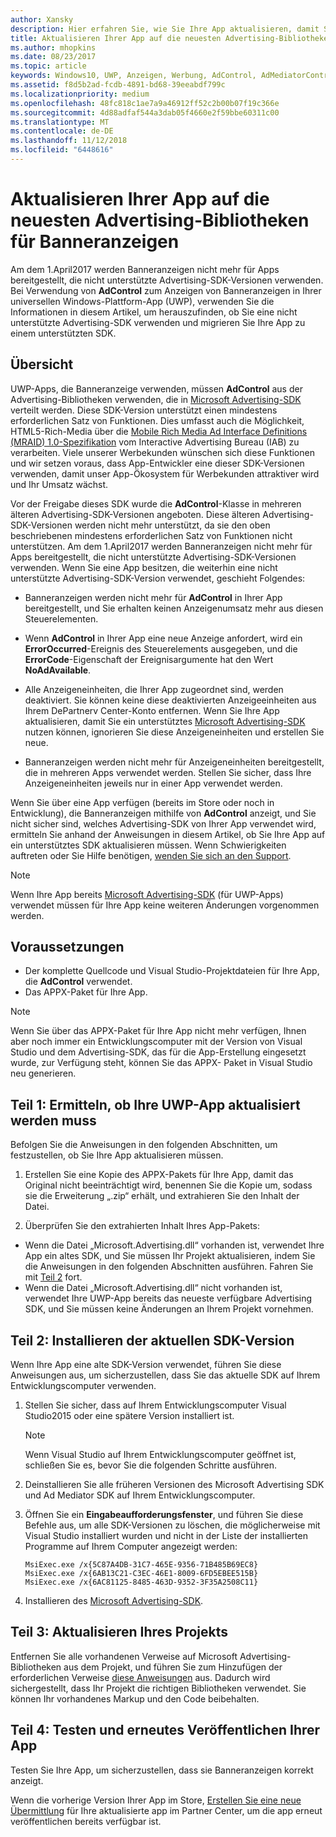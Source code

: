 ```yaml
---
author: Xansky
description: Hier erfahren Sie, wie Sie Ihre App aktualisieren, damit Sie die neuesten unterstützten Microsoft Advertising-Bibliotheken verwenden können und Ihre App weiterhin Banneranzeigen erhält.
title: Aktualisieren Ihrer App auf die neuesten Advertising-Bibliotheken für Banneranzeigen
ms.author: mhopkins
ms.date: 08/23/2017
ms.topic: article
keywords: Windows10, UWP, Anzeigen, Werbung, AdControl, AdMediatorControl, Migrieren
ms.assetid: f8d5b2ad-fcdb-4891-bd68-39eeabdf799c
ms.localizationpriority: medium
ms.openlocfilehash: 48fc818c1ae7a9a46912ff52c2b00b07f19c366e
ms.sourcegitcommit: 4d88adfaf544a3dab05f4660e2f59bbe60311c00
ms.translationtype: MT
ms.contentlocale: de-DE
ms.lasthandoff: 11/12/2018
ms.locfileid: "6448616"
---
```

# <a name="update-your-app-to-the-latest-advertising-libraries-for-banner-ads"></a>Aktualisieren Ihrer App auf die neuesten Advertising-Bibliotheken für Banneranzeigen

Am dem 1.April2017 werden Banneranzeigen nicht mehr für Apps bereitgestellt, die nicht unterstützte Advertising-SDK-Versionen verwenden. Bei Verwendung von **AdControl** zum Anzeigen von Banneranzeigen in Ihrer universellen Windows-Plattform-App (UWP), verwenden Sie die Informationen in diesem Artikel, um herauszufinden, ob Sie eine nicht unterstützte Advertising-SDK verwenden und migrieren Sie Ihre App zu einem unterstützten SDK.

## <a name="overview"></a>Übersicht

UWP-Apps, die Banneranzeige verwenden, müssen **AdControl** aus der Advertising-Bibliotheken verwenden, die in [Microsoft Advertising-SDK](http://aka.ms/ads-sdk-uwp) verteilt werden. Diese SDK-Version unterstützt einen mindestens erforderlichen Satz von Funktionen. Dies umfasst auch die Möglichkeit, HTML5-Rich-Media über die [Mobile Rich Media Ad Interface Definitions (MRAID) 1.0-Spezifikation](http://www.iab.com/wp-content/uploads/2015/08/IAB_MRAID_VersionOne.pdf) vom Interactive Advertising Bureau (IAB) zu verarbeiten. Viele unserer Werbekunden wünschen sich diese Funktionen und wir setzen voraus, dass App-Entwickler eine dieser SDK-Versionen verwenden, damit unser App-Ökosystem für Werbekunden attraktiver wird und Ihr Umsatz wächst.

Vor der Freigabe dieses SDK wurde die **AdControl**-Klasse in mehreren älteren Advertising-SDK-Versionen angeboten. Diese älteren Advertising-SDK-Versionen werden nicht mehr unterstützt, da sie den oben beschriebenen mindestens erforderlichen Satz von Funktionen nicht unterstützen. Am dem 1.April2017 werden Banneranzeigen nicht mehr für Apps bereitgestellt, die nicht unterstützte Advertising-SDK-Versionen verwenden. Wenn Sie eine App besitzen, die weiterhin eine nicht unterstützte Advertising-SDK-Version verwendet, geschieht Folgendes:

* Banneranzeigen werden nicht mehr für **AdControl** in Ihrer App bereitgestellt, und Sie erhalten keinen Anzeigenumsatz mehr aus diesen Steuerelementen.

* Wenn **AdControl** in Ihrer App eine neue Anzeige anfordert, wird ein **ErrorOccurred**-Ereignis des Steuerelements ausgegeben, und die **ErrorCode**-Eigenschaft der Ereignisargumente hat den Wert **NoAdAvailable**.

* Alle Anzeigeneinheiten, die Ihrer App zugeordnet sind, werden deaktiviert. Sie können keine diese deaktivierten Anzeigeeinheiten aus Ihrem DePartnerv Center-Konto entfernen. Wenn Sie Ihre App aktualisieren, damit Sie ein unterstütztes [Microsoft Advertising-SDK](http://aka.ms/ads-sdk-uwp) nutzen können, ignorieren Sie diese Anzeigeneinheiten und erstellen Sie neue.

* Banneranzeigen werden nicht mehr für Anzeigeneinheiten bereitgestellt, die in mehreren Apps verwendet werden. Stellen Sie sicher, dass Ihre Anzeigeneinheiten jeweils nur in einer App verwendet werden.

Wenn Sie über eine App verfügen (bereits im Store oder noch in Entwicklung), die Banneranzeigen mithilfe von **AdControl** anzeigt, und Sie nicht sicher sind, welches Advertising-SDK von Ihrer App verwendet wird, ermitteln Sie anhand der Anweisungen in diesem Artikel, ob Sie Ihre App auf ein unterstütztes SDK aktualisieren müssen. Wenn Schwierigkeiten auftreten oder Sie Hilfe benötigen, [wenden Sie sich an den Support](http://go.microsoft.com/fwlink/?LinkId=393643).

> [!NOTE]
> Wenn Ihre App bereits [Microsoft Advertising-SDK](http://aka.ms/ads-sdk-uwp) (für UWP-Apps) verwendet müssen für Ihre App keine weiteren Änderungen vorgenommen werden.

## <a name="prerequisites"></a>Voraussetzungen

* Der komplette Quellcode und Visual Studio-Projektdateien für Ihre App, die **AdControl** verwendet.
* Das APPX-Paket für Ihre App.

> [!NOTE]
> Wenn Sie über das APPX-Paket für Ihre App nicht mehr verfügen, Ihnen aber noch immer ein Entwicklungscomputer mit der Version von Visual Studio und dem Advertising-SDK, das für die App-Erstellung eingesetzt wurde, zur Verfügung steht, können Sie das APPX- Paket in Visual Studio neu generieren.

<span id="part-1" />

## <a name="part-1-determine-whether-you-need-to-update-your-uwp-app"></a>Teil 1: Ermitteln, ob Ihre UWP-App aktualisiert werden muss

Befolgen Sie die Anweisungen in den folgenden Abschnitten, um festzustellen, ob Sie Ihre App aktualisieren müssen.

1. Erstellen Sie eine Kopie des APPX-Pakets für Ihre App, damit das Original nicht beeinträchtigt wird, benennen Sie die Kopie um, sodass sie die Erweiterung „.zip“ erhält, und extrahieren Sie den Inhalt der Datei.

2. Überprüfen Sie den extrahierten Inhalt Ihres App-Pakets:
  * Wenn die Datei „Microsoft.Advertising.dll“ vorhanden ist, verwendet Ihre App ein altes SDK, und Sie müssen Ihr Projekt aktualisieren, indem Sie die Anweisungen in den folgenden Abschnitten ausführen. Fahren Sie mit [Teil 2](update-your-app-to-the-latest-advertising-libraries.md#part-2) fort.
  * Wenn die Datei „Microsoft.Advertising.dll“ nicht vorhanden ist, verwendet Ihre UWP-App bereits das neueste verfügbare Advertising SDK, und Sie müssen keine Änderungen an Ihrem Projekt vornehmen.


<span id="part-2" />

## <a name="part-2-install-the-latest-sdk"></a>Teil 2: Installieren der aktuellen SDK-Version

Wenn Ihre App eine alte SDK-Version verwendet, führen Sie diese Anweisungen aus, um sicherzustellen, dass Sie das aktuelle SDK auf Ihrem Entwicklungscomputer verwenden.

1. Stellen Sie sicher, dass auf Ihrem Entwicklungscomputer Visual Studio2015 oder eine spätere Version installiert ist.
    > [!NOTE]
    > Wenn Visual Studio auf Ihrem Entwicklungscomputer geöffnet ist, schließen Sie es, bevor Sie die folgenden Schritte ausführen.

1.  Deinstallieren Sie alle früheren Versionen des Microsoft Advertising SDK und Ad Mediator SDK auf Ihrem Entwicklungscomputer.

2.  Öffnen Sie ein **Eingabeaufforderungsfenster**, und führen Sie diese Befehle aus, um alle SDK-Versionen zu löschen, die möglicherweise mit Visual Studio installiert wurden und nicht in der Liste der installierten Programme auf Ihrem Computer angezeigt werden:
    ```syntax
    MsiExec.exe /x{5C87A4DB-31C7-465E-9356-71B485B69EC8}
    MsiExec.exe /x{6AB13C21-C3EC-46E1-8009-6FD5EBEE515B}
    MsiExec.exe /x{6AC81125-8485-463D-9352-3F35A2508C11}
    ```

3.  Installieren des [Microsoft Advertising-SDK](http://aka.ms/ads-sdk-uwp).

## <a name="part-3-update-your-project"></a>Teil 3: Aktualisieren Ihres Projekts

Entfernen Sie alle vorhandenen Verweise auf Microsoft Advertising-Bibliotheken aus dem Projekt, und führen Sie zum Hinzufügen der erforderlichen Verweise [diese Anweisungen](install-the-microsoft-advertising-libraries.md#reference) aus. Dadurch wird sichergestellt, dass Ihr Projekt die richtigen Bibliotheken verwendet. Sie können Ihr vorhandenes Markup und den Code beibehalten.

## <a name="part-4-test-and-republish-your-app"></a>Teil 4: Testen und erneutes Veröffentlichen Ihrer App

Testen Sie Ihre App, um sicherzustellen, dass sie Banneranzeigen korrekt anzeigt.

Wenn die vorherige Version Ihrer App im Store, [Erstellen Sie eine neue Übermittlung](../publish/app-submissions.md) für Ihre aktualisierte app im Partner Center, um die app erneut veröffentlichen bereits verfügbar ist.
